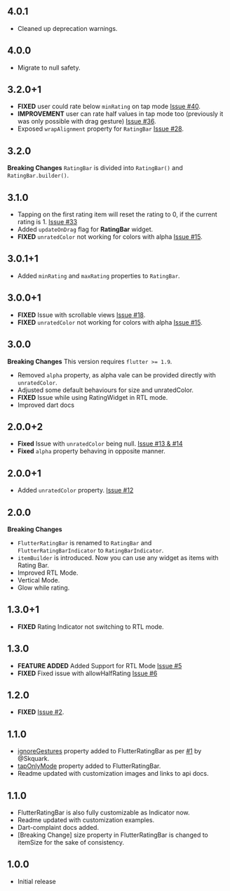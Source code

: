 ## 4.0.1
* Cleaned up deprecation warnings.

## 4.0.0
* Migrate to null safety.

## 3.2.0+1
* **FIXED** user could rate below `minRating` on tap mode [Issue #40](https://github.com/chothanijaydip/flutter_rating_bar_pulse/issues/40).
* **IMPROVEMENT** user can rate half values in tap mode too (previously it was only possible with drag gesture) [Issue #36](https://github.com/chothanijaydip/flutter_rating_bar_pulse/issues/36).
* Exposed `wrapAlignment` property for `RatingBar` [Issue #28](https://github.com/chothanijaydip/flutter_rating_bar_pulse/issues/28).

## 3.2.0
**Breaking Changes**
`RatingBar` is divided into `RatingBar()` and `RatingBar.builder()`.

## 3.1.0
* Tapping on the first rating item will reset the rating to 0, if the current rating is 1. [Issue #33](https://github.com/chothanijaydip/flutter_rating_bar_pulse/issues/33)
* Added `updateOnDrag` flag for **RatingBar** widget.
* **FIXED** `unratedColor` not working for colors with alpha [Issue #15](https://github.com/chothanijaydip/flutter_rating_bar_pulse/issues/15).

## 3.0.1+1
* Added `minRating` and `maxRating` properties to `RatingBar`.

## 3.0.0+1
* **FIXED** Issue with scrollable views [Issue #18](https://github.com/chothanijaydip/flutter_rating_bar_pulse/issues/18).
* **FIXED** `unratedColor` not working for colors with alpha [Issue #15](https://github.com/chothanijaydip/flutter_rating_bar_pulse/issues/15).

## 3.0.0
**Breaking Changes**
This version requires `flutter >= 1.9`.

* Removed `alpha` property, as alpha vale can be provided directly with `unratedColor`.
* Adjusted some default behaviours for size and unratedColor.
* **FIXED** Issue while using RatingWidget in RTL mode.
* Improved dart docs

## 2.0.0+2
* **Fixed** Issue with `unratedColor` being null. [Issue #13 & #14](https://github.com/chothanijaydip/flutter_rating_bar_pulse/issues/13)
* **Fixed** `alpha` property behaving in opposite manner.

## 2.0.0+1
* Added `unratedColor` property. [Issue #12](https://github.com/chothanijaydip/flutter_rating_bar_pulse/issues/12)

## 2.0.0
**Breaking Changes**

* `FlutterRatingBar` is renamed to `RatingBar` and `FlutterRatingBarIndicator` to `RatingBarIndicator`.
* `itemBuilder` is introduced. Now you can use any widget as items with Rating Bar.  
* Improved RTL Mode.
* Vertical Mode.
* Glow while rating.

## 1.3.0+1
* **FIXED** Rating Indicator not switching to RTL mode.

## 1.3.0
* **FEATURE ADDED** Added Support for RTL Mode [Issue #5](https://github.com/chothanijaydip/flutter_rating_bar_pulse/issues/5)
* **FIXED** Fixed issue with allowHalfRating [Issue #6](https://github.com/chothanijaydip/flutter_rating_bar_pulse/issues/6)


## 1.2.0
* **FIXED** [Issue #2](https://github.com/chothanijaydip/flutter_rating_bar_pulse/issues/2).

## 1.1.0

* [ignoreGestures](https://pub.dartlang.org/documentation/flutter_rating_bar_pulse/latest/flutter_rating_bar_pulse/FlutterRatingBar/ignoreGestures.html) property added to FlutterRatingBar as per [#1](https://github.com/chothanijaydip/flutter_rating_bar_pulse/issues/1) by @Skquark.
* [tapOnlyMode](https://pub.dartlang.org/documentation/flutter_rating_bar_pulse/latest/flutter_rating_bar_pulse/FlutterRatingBar/tapOnlyMode.html) property added to FlutterRatingBar.
* Readme updated with customization images and links to api docs.

## 1.1.0

* FlutterRatingBar is also fully customizable as Indicator now.
* Readme updated with customization examples.
* Dart-complaint docs added.
* [Breaking Change] size property in FlutterRatingBar is changed to itemSize for the sake of consistency.

## 1.0.0

* Initial release
